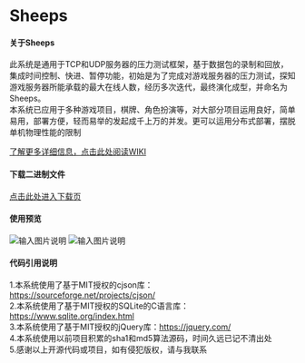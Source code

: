 # Sheeps



#### 关于Sheeps

此系统是通用于TCP和UDP服务器的压力测试框架，基于数据包的录制和回放，集成时间控制、快进、暂停功能，初始是为了完成对游戏服务器的压力测试，探知游戏服务器所能承载的最大在线人数，经历多次迭代，最终演化成型，并命名为Sheeps。  
本系统已应用于多种游戏项目，棋牌、角色扮演等，对大部分项目运用良好，简单易用，部署方便，轻而易举的发起成千上万的并发。更可以运用分布式部署，摆脱单机物理性能的限制

[了解更多详细信息，点击此处阅读WIKI](https://gitee.com/lutianming/Sheeps/wikis/%E5%85%B3%E4%BA%8ESheeps?sort_id=2798059/)

#### 下载二进制文件
[点击此处进入下载页](https://gitee.com/lutianming/Sheeps/releases)

#### 使用预览

![输入图片说明](https://images.gitee.com/uploads/images/2021/0516/174654_4447df60_1564139.png "屏幕截图.png")
![输入图片说明](https://images.gitee.com/uploads/images/2021/0516/174911_be63afe7_1564139.png "屏幕截图.png")

#### 代码引用说明

1.本系统使用了基于MIT授权的cjson库：https://sourceforge.net/projects/cjson/  
2.本系统使用了基于MIT授权的SQLite的C语言库：https://www.sqlite.org/index.html  
3.本系统使用了基于MIT授权的jQuery库：https://jquery.com/  
4.本系统使用以前项目积累的sha1和md5算法源码，时间久远已记不清出处  
5.感谢以上开源代码或项目，如有侵犯版权，请与我联系  



